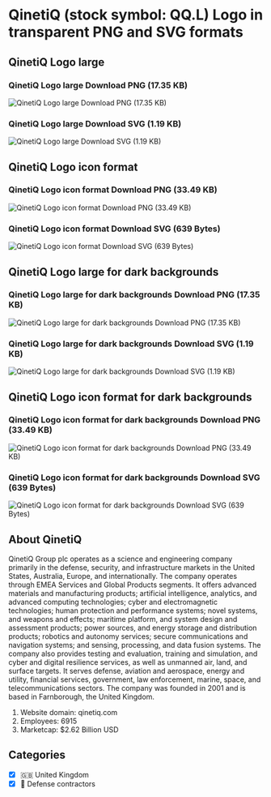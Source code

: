 # QinetiQ (stock symbol: QQ.L) Logo in transparent PNG and SVG formats

## QinetiQ Logo large

### QinetiQ Logo large Download PNG (17.35 KB)

![QinetiQ Logo large Download PNG (17.35 KB)](/img/orig/QQ.L_BIG-8c140160.png)

### QinetiQ Logo large Download SVG (1.19 KB)

![QinetiQ Logo large Download SVG (1.19 KB)](/img/orig/QQ.L_BIG-daa74f2b.svg)

## QinetiQ Logo icon format

### QinetiQ Logo icon format Download PNG (33.49 KB)

![QinetiQ Logo icon format Download PNG (33.49 KB)](/img/orig/QQ.L-0372ba86.png)

### QinetiQ Logo icon format Download SVG (639 Bytes)

![QinetiQ Logo icon format Download SVG (639 Bytes)](/img/orig/QQ.L-37431a31.svg)

## QinetiQ Logo large for dark backgrounds

### QinetiQ Logo large for dark backgrounds Download PNG (17.35 KB)

![QinetiQ Logo large for dark backgrounds Download PNG (17.35 KB)](/img/orig/QQ.L_BIG.D-0ac1f8b0.png)

### QinetiQ Logo large for dark backgrounds Download SVG (1.19 KB)

![QinetiQ Logo large for dark backgrounds Download SVG (1.19 KB)](/img/orig/QQ.L_BIG.D-97dbae61.svg)

## QinetiQ Logo icon format for dark backgrounds

### QinetiQ Logo icon format for dark backgrounds Download PNG (33.49 KB)

![QinetiQ Logo icon format for dark backgrounds Download PNG (33.49 KB)](/img/orig/QQ.L.D-d7206273.png)

### QinetiQ Logo icon format for dark backgrounds Download SVG (639 Bytes)

![QinetiQ Logo icon format for dark backgrounds Download SVG (639 Bytes)](/img/orig/QQ.L.D-a92fe776.svg)

## About QinetiQ

QinetiQ Group plc operates as a science and engineering company primarily in the defense, security, and infrastructure markets in the United States, Australia, Europe, and internationally. The company operates through EMEA Services and Global Products segments. It offers advanced materials and manufacturing products; artificial intelligence, analytics, and advanced computing technologies; cyber and electromagnetic technologies; human protection and performance systems; novel systems, and weapons and effects; maritime platform, and system design and assessment products; power sources, and energy storage and distribution products; robotics and autonomy services; secure communications and navigation systems; and sensing, processing, and data fusion systems. The company also provides testing and evaluation, training and simulation, and cyber and digital resilience services, as well as unmanned air, land, and surface targets. It serves defense, aviation and aerospace, energy and utility, financial services, government, law enforcement, marine, space, and telecommunications sectors. The company was founded in 2001 and is based in Farnborough, the United Kingdom.

1. Website domain: qinetiq.com
2. Employees: 6915
3. Marketcap: $2.62 Billion USD


## Categories
- [x] 🇬🇧 United Kingdom
- [x] 🔫 Defense contractors
